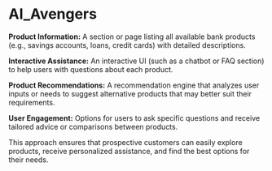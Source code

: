 # AI_Avengers
**Product Information:** A section or page listing all available bank products (e.g., savings accounts, loans, credit cards) with detailed descriptions.

**Interactive Assistance:** An interactive UI (such as a chatbot or FAQ section) to help users with questions about each product.

**Product Recommendations:** A recommendation engine that analyzes user inputs or needs to suggest alternative products that may better suit their requirements.

**User Engagement:** Options for users to ask specific questions and receive tailored advice or comparisons between products.

This approach ensures that prospective customers can easily explore products, receive personalized assistance, and find the best options for their needs.
